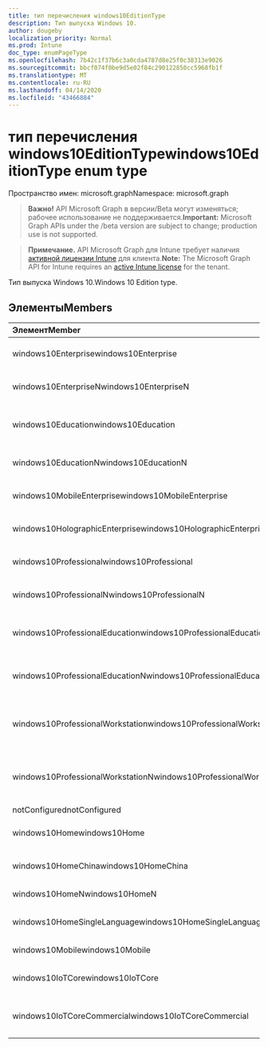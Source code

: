 ```yaml
---
title: тип перечисления windows10EditionType
description: Тип выпуска Windows 10.
author: dougeby
localization_priority: Normal
ms.prod: Intune
doc_type: enumPageType
ms.openlocfilehash: 7b42c1f37b6c3a0cda4787d8e25f0c38313e9026
ms.sourcegitcommit: bbcf074f0be9d5e02f84c290122850cc5968fb1f
ms.translationtype: MT
ms.contentlocale: ru-RU
ms.lasthandoff: 04/14/2020
ms.locfileid: "43466884"
---
```

# <a name="windows10editiontype-enum-type"></a><span data-ttu-id="812ec-103">тип перечисления windows10EditionType</span><span class="sxs-lookup"><span data-stu-id="812ec-103">windows10EditionType enum type</span></span>

<span data-ttu-id="812ec-104">Пространство имен: microsoft.graph</span><span class="sxs-lookup"><span data-stu-id="812ec-104">Namespace: microsoft.graph</span></span>

> <span data-ttu-id="812ec-105">**Важно!** API Microsoft Graph в версии/Beta могут изменяться; рабочее использование не поддерживается.</span><span class="sxs-lookup"><span data-stu-id="812ec-105">**Important:** Microsoft Graph APIs under the /beta version are subject to change; production use is not supported.</span></span>

> <span data-ttu-id="812ec-106">**Примечание.** API Microsoft Graph для Intune требует наличия [активной лицензии Intune](https://go.microsoft.com/fwlink/?linkid=839381) для клиента.</span><span class="sxs-lookup"><span data-stu-id="812ec-106">**Note:** The Microsoft Graph API for Intune requires an [active Intune license](https://go.microsoft.com/fwlink/?linkid=839381) for the tenant.</span></span>

<span data-ttu-id="812ec-107">Тип выпуска Windows 10.</span><span class="sxs-lookup"><span data-stu-id="812ec-107">Windows 10 Edition type.</span></span>

## <a name="members"></a><span data-ttu-id="812ec-108">Элементы</span><span class="sxs-lookup"><span data-stu-id="812ec-108">Members</span></span>
|<span data-ttu-id="812ec-109">Элемент</span><span class="sxs-lookup"><span data-stu-id="812ec-109">Member</span></span>|<span data-ttu-id="812ec-110">Значение</span><span class="sxs-lookup"><span data-stu-id="812ec-110">Value</span></span>|<span data-ttu-id="812ec-111">Описание</span><span class="sxs-lookup"><span data-stu-id="812ec-111">Description</span></span>|
|:---|:---|:---|
|<span data-ttu-id="812ec-112">windows10Enterprise</span><span class="sxs-lookup"><span data-stu-id="812ec-112">windows10Enterprise</span></span>|<span data-ttu-id="812ec-113">нуль</span><span class="sxs-lookup"><span data-stu-id="812ec-113">0</span></span>|<span data-ttu-id="812ec-114">Windows 10 Корпоративная</span><span class="sxs-lookup"><span data-stu-id="812ec-114">Windows 10 Enterprise</span></span>|
|<span data-ttu-id="812ec-115">windows10EnterpriseN</span><span class="sxs-lookup"><span data-stu-id="812ec-115">windows10EnterpriseN</span></span>|<span data-ttu-id="812ec-116">1,1</span><span class="sxs-lookup"><span data-stu-id="812ec-116">1</span></span>|<span data-ttu-id="812ec-117">Windows 10 Ентерприсен</span><span class="sxs-lookup"><span data-stu-id="812ec-117">Windows 10 EnterpriseN</span></span>|
|<span data-ttu-id="812ec-118">windows10Education</span><span class="sxs-lookup"><span data-stu-id="812ec-118">windows10Education</span></span>|<span data-ttu-id="812ec-119">2</span><span class="sxs-lookup"><span data-stu-id="812ec-119">2</span></span>|<span data-ttu-id="812ec-120">Windows 10 для образовательных учреждений</span><span class="sxs-lookup"><span data-stu-id="812ec-120">Windows 10 Education</span></span>|
|<span data-ttu-id="812ec-121">windows10EducationN</span><span class="sxs-lookup"><span data-stu-id="812ec-121">windows10EducationN</span></span>|<span data-ttu-id="812ec-122">4</span><span class="sxs-lookup"><span data-stu-id="812ec-122">3</span></span>|<span data-ttu-id="812ec-123">Windows 10 Едукатионн</span><span class="sxs-lookup"><span data-stu-id="812ec-123">Windows 10 EducationN</span></span>|
|<span data-ttu-id="812ec-124">windows10MobileEnterprise</span><span class="sxs-lookup"><span data-stu-id="812ec-124">windows10MobileEnterprise</span></span>|<span data-ttu-id="812ec-125">4 </span><span class="sxs-lookup"><span data-stu-id="812ec-125">4</span></span>|<span data-ttu-id="812ec-126">Windows 10 Mobile корпоративный</span><span class="sxs-lookup"><span data-stu-id="812ec-126">Windows 10 Mobile Enterprise</span></span>|
|<span data-ttu-id="812ec-127">windows10HolographicEnterprise</span><span class="sxs-lookup"><span data-stu-id="812ec-127">windows10HolographicEnterprise</span></span>|<span data-ttu-id="812ec-128">5 </span><span class="sxs-lookup"><span data-stu-id="812ec-128">5</span></span>|<span data-ttu-id="812ec-129">Windows 10 holographic Корпоративная</span><span class="sxs-lookup"><span data-stu-id="812ec-129">Windows 10 Holographic Enterprise</span></span>|
|<span data-ttu-id="812ec-130">windows10Professional</span><span class="sxs-lookup"><span data-stu-id="812ec-130">windows10Professional</span></span>|<span data-ttu-id="812ec-131">6 </span><span class="sxs-lookup"><span data-stu-id="812ec-131">6</span></span>|<span data-ttu-id="812ec-132">Windows 10 профессиональная</span><span class="sxs-lookup"><span data-stu-id="812ec-132">Windows 10 Professional</span></span>|
|<span data-ttu-id="812ec-133">windows10ProfessionalN</span><span class="sxs-lookup"><span data-stu-id="812ec-133">windows10ProfessionalN</span></span>|<span data-ttu-id="812ec-134">7 </span><span class="sxs-lookup"><span data-stu-id="812ec-134">7</span></span>|<span data-ttu-id="812ec-135">Windows 10 Профессионалн</span><span class="sxs-lookup"><span data-stu-id="812ec-135">Windows 10 ProfessionalN</span></span>|
|<span data-ttu-id="812ec-136">windows10ProfessionalEducation</span><span class="sxs-lookup"><span data-stu-id="812ec-136">windows10ProfessionalEducation</span></span>|<span data-ttu-id="812ec-137">8 </span><span class="sxs-lookup"><span data-stu-id="812ec-137">8</span></span>|<span data-ttu-id="812ec-138">Windows 10 профессиональная образование</span><span class="sxs-lookup"><span data-stu-id="812ec-138">Windows 10 Professional Education</span></span>|
|<span data-ttu-id="812ec-139">windows10ProfessionalEducationN</span><span class="sxs-lookup"><span data-stu-id="812ec-139">windows10ProfessionalEducationN</span></span>|<span data-ttu-id="812ec-140">9 </span><span class="sxs-lookup"><span data-stu-id="812ec-140">9</span></span>|<span data-ttu-id="812ec-141">Windows 10 профессиональная Едукатионн</span><span class="sxs-lookup"><span data-stu-id="812ec-141">Windows 10 Professional EducationN</span></span>|
|<span data-ttu-id="812ec-142">windows10ProfessionalWorkstation</span><span class="sxs-lookup"><span data-stu-id="812ec-142">windows10ProfessionalWorkstation</span></span>|<span data-ttu-id="812ec-143">10 </span><span class="sxs-lookup"><span data-stu-id="812ec-143">10</span></span>|<span data-ttu-id="812ec-144">Windows 10 профессиональная для рабочих станций</span><span class="sxs-lookup"><span data-stu-id="812ec-144">Windows 10 Professional for Workstations</span></span>|
|<span data-ttu-id="812ec-145">windows10ProfessionalWorkstationN</span><span class="sxs-lookup"><span data-stu-id="812ec-145">windows10ProfessionalWorkstationN</span></span>|<span data-ttu-id="812ec-146">11 </span><span class="sxs-lookup"><span data-stu-id="812ec-146">11</span></span>|<span data-ttu-id="812ec-147">Windows 10 профессиональная для рабочих станций N</span><span class="sxs-lookup"><span data-stu-id="812ec-147">Windows 10 Professional for Workstations N</span></span>|
|<span data-ttu-id="812ec-148">notConfigured</span><span class="sxs-lookup"><span data-stu-id="812ec-148">notConfigured</span></span>|<span data-ttu-id="812ec-149">12 </span><span class="sxs-lookup"><span data-stu-id="812ec-149">12</span></span>|<span data-ttu-id="812ec-150">NotConfigured</span><span class="sxs-lookup"><span data-stu-id="812ec-150">NotConfigured</span></span>|
|<span data-ttu-id="812ec-151">windows10Home</span><span class="sxs-lookup"><span data-stu-id="812ec-151">windows10Home</span></span>|<span data-ttu-id="812ec-152">13</span><span class="sxs-lookup"><span data-stu-id="812ec-152">13</span></span>|<span data-ttu-id="812ec-153">Windows 10 Домашняя</span><span class="sxs-lookup"><span data-stu-id="812ec-153">Windows 10 Home</span></span>|
|<span data-ttu-id="812ec-154">windows10HomeChina</span><span class="sxs-lookup"><span data-stu-id="812ec-154">windows10HomeChina</span></span>|<span data-ttu-id="812ec-155">14 </span><span class="sxs-lookup"><span data-stu-id="812ec-155">14</span></span>|<span data-ttu-id="812ec-156">Windows 10 домашняя (Китай)</span><span class="sxs-lookup"><span data-stu-id="812ec-156">Windows 10 Home China</span></span>|
|<span data-ttu-id="812ec-157">windows10HomeN</span><span class="sxs-lookup"><span data-stu-id="812ec-157">windows10HomeN</span></span>|<span data-ttu-id="812ec-158">15 </span><span class="sxs-lookup"><span data-stu-id="812ec-158">15</span></span>|<span data-ttu-id="812ec-159">Windows 10 Домашняя N</span><span class="sxs-lookup"><span data-stu-id="812ec-159">Windows 10 Home N</span></span>|
|<span data-ttu-id="812ec-160">windows10HomeSingleLanguage</span><span class="sxs-lookup"><span data-stu-id="812ec-160">windows10HomeSingleLanguage</span></span>|<span data-ttu-id="812ec-161">16 </span><span class="sxs-lookup"><span data-stu-id="812ec-161">16</span></span>|<span data-ttu-id="812ec-162">Windows 10 Домашняя, для одного языка</span><span class="sxs-lookup"><span data-stu-id="812ec-162">Windows 10 Home Single Language</span></span>|
|<span data-ttu-id="812ec-163">windows10Mobile</span><span class="sxs-lookup"><span data-stu-id="812ec-163">windows10Mobile</span></span>|<span data-ttu-id="812ec-164">17 </span><span class="sxs-lookup"><span data-stu-id="812ec-164">17</span></span>|<span data-ttu-id="812ec-165">Windows 10 Mobile</span><span class="sxs-lookup"><span data-stu-id="812ec-165">Windows 10 Mobile</span></span>|
|<span data-ttu-id="812ec-166">windows10IoTCore</span><span class="sxs-lookup"><span data-stu-id="812ec-166">windows10IoTCore</span></span>|<span data-ttu-id="812ec-167">18 </span><span class="sxs-lookup"><span data-stu-id="812ec-167">18</span></span>|<span data-ttu-id="812ec-168">Windows 10 IoT базовая</span><span class="sxs-lookup"><span data-stu-id="812ec-168">Windows 10 IoT Core</span></span>|
|<span data-ttu-id="812ec-169">windows10IoTCoreCommercial</span><span class="sxs-lookup"><span data-stu-id="812ec-169">windows10IoTCoreCommercial</span></span>|<span data-ttu-id="812ec-170">19</span><span class="sxs-lookup"><span data-stu-id="812ec-170">19</span></span>|<span data-ttu-id="812ec-171">Windows 10 IoT базовая коммерческая версия</span><span class="sxs-lookup"><span data-stu-id="812ec-171">Windows 10 IoT Core Commercial</span></span>|



